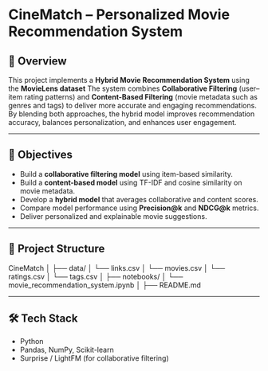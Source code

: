 # CineMatch – Personalized Movie Recommendation System

## 📌 Overview  
This project implements a **Hybrid Movie Recommendation System** using the **MovieLens dataset**
The system combines **Collaborative Filtering** (user–item rating patterns) and **Content-Based Filtering** (movie metadata such as genres and tags) to deliver more accurate and engaging recommendations.  
By blending both approaches, the hybrid model improves recommendation accuracy, balances personalization, and enhances user engagement.  

---

## 🎯 Objectives  
- Build a **collaborative filtering model** using item-based similarity.  
- Build a **content-based model** using TF-IDF and cosine similarity on movie metadata.  
- Develop a **hybrid model** that averages collaborative and content scores.  
- Compare model performance using **Precision@k** and **NDCG@k** metrics.  
- Deliver personalized and explainable movie suggestions.

---

## 📂 Project Structure
CineMatch
│
├── data/
│ └── links.csv
│ └── movies.csv
│ └── ratings.csv
│ └── tags.csv
│
├── notebooks/
│ └── movie_recommendation_system.ipynb
│
├── README.md

---

## 🛠 Tech Stack
- Python
- Pandas, NumPy, Scikit-learn
- Surprise / LightFM (for collaborative filtering)



